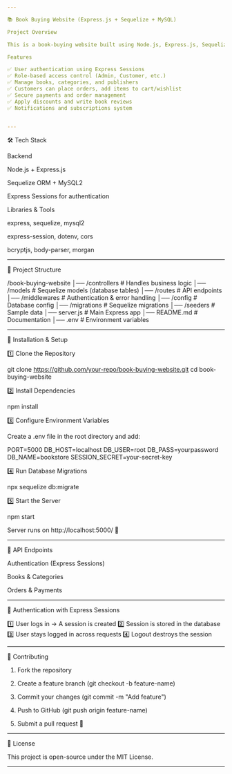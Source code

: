 ```yaml
---

📚 Book Buying Website (Express.js + Sequelize + MySQL)

Project Overview

This is a book-buying website built using Node.js, Express.js, Sequelize ORM (MySQL2), and Express Sessions for authentication. It follows the MVC structure with optimized security and performance.

Features

✅ User authentication using Express Sessions
✅ Role-based access control (Admin, Customer, etc.)
✅ Manage books, categories, and publishers
✅ Customers can place orders, add items to cart/wishlist
✅ Secure payments and order management
✅ Apply discounts and write book reviews
✅ Notifications and subscriptions system


---
```


🛠 Tech Stack

Backend

Node.js + Express.js

Sequelize ORM + MySQL2

Express Sessions for authentication


Libraries & Tools

express, sequelize, mysql2

express-session, dotenv, cors

bcryptjs, body-parser, morgan



---

📂 Project Structure

/book-buying-website
│── /controllers          # Handles business logic
│── /models               # Sequelize models (database tables)
│── /routes               # API endpoints
│── /middlewares          # Authentication & error handling
│── /config               # Database config
│── /migrations           # Sequelize migrations
│── /seeders              # Sample data
│── server.js             # Main Express app
│── README.md             # Documentation
│── .env                  # Environment variables


---

🚀 Installation & Setup

1️⃣ Clone the Repository

git clone https://github.com/your-repo/book-buying-website.git
cd book-buying-website

2️⃣ Install Dependencies

npm install

3️⃣ Configure Environment Variables

Create a .env file in the root directory and add:

PORT=5000
DB_HOST=localhost
DB_USER=root
DB_PASS=yourpassword
DB_NAME=bookstore
SESSION_SECRET=your-secret-key

4️⃣ Run Database Migrations

npx sequelize db:migrate

5️⃣ Start the Server

npm start

Server runs on http://localhost:5000/ 🎉


---

📌 API Endpoints

Authentication (Express Sessions)

Books & Categories

Orders & Payments


---

🔐 Authentication with Express Sessions

1️⃣ User logs in → A session is created
2️⃣ Session is stored in the database
3️⃣ User stays logged in across requests
4️⃣ Logout destroys the session


---

🤝 Contributing

1. Fork the repository


2. Create a feature branch (git checkout -b feature-name)


3. Commit your changes (git commit -m "Add feature")


4. Push to GitHub (git push origin feature-name)


5. Submit a pull request 🎉




---

📜 License

This project is open-source under the MIT License.


---